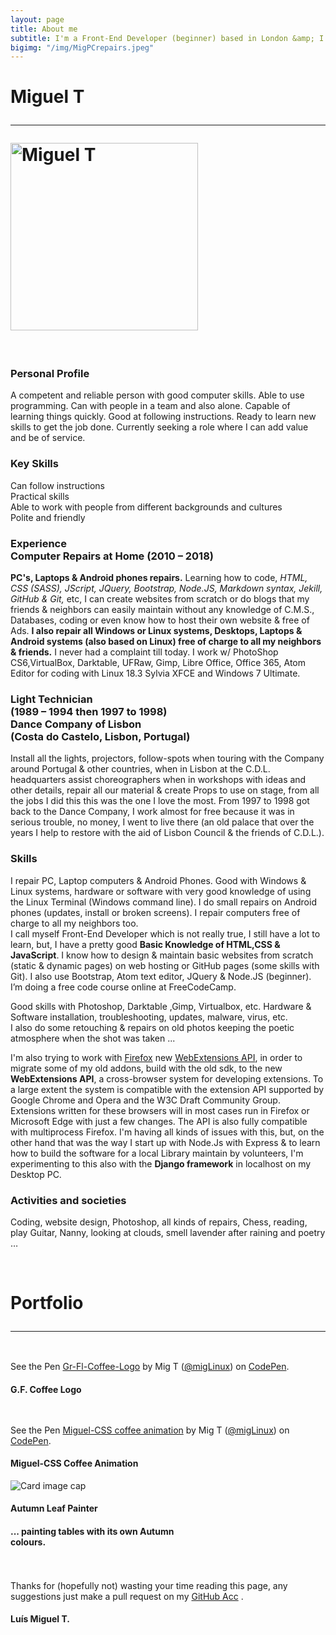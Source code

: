 ```yaml
---
layout: page
title: About me
subtitle: I'm a Front-End Developer (beginner) based in London &amp; I also repair computers free of charge to my neighbors & friends.
bigimg: "/img/MigPCrepairs.jpeg"
---
```


<div class='spacer'></div>
<a name="about"></a>
<div class='block'>
 <h1 class='text-center'>Miguel T<hr>
   <img src='https://avatars0.githubusercontent.com/u/26042575?s=400&u=9e5702963dec92740dc826121d09924ddab235cf&v=4' alt='Miguel T' style='width:300px; height:auto;'>
 </h1><br>

<!-- text not finish yet -->
<h3 class='text-center'>Personal Profile</h3>

<p>
A competent and reliable person with good computer skills. Able to use programming. Can with people in a team and also alone. Capable of learning things quickly. Good at following instructions. Ready to learn new skills to get the job done. Currently seeking a role where I can add value and be of service.</p>

<h3 class='text-center'>Key Skills</h3>

<p class='text-center'>Can follow instructions<br>
Practical skills<br>
Able to work with people from different backgrounds and cultures<br>
Polite and friendly</p>

<h3 class='text-center'>Experience<br>
Computer Repairs at Home (2010 – 2018)</h3>

<p><b>PC's, Laptops & Android phones repairs.</b> Learning how to code, <i>HTML, CSS (SASS), JScript, JQuery, Bootstrap, Node.JS,  Markdown syntax,  Jekill, GitHub & Git,</i> etc, I can create websites from scratch or do blogs that my friends & neighbors can easily maintain without any knowledge of C.M.S., Databases, coding or even know how to host their own website & free of Ads. <b>I also repair all Windows or Linux systems, Desktops, Laptops & Android systems (also based on Linux) free of charge to all my neighbors & friends.</b> I never had a complaint till today. I work w/ PhotoShop CS6,VirtualBox, Darktable, UFRaw, Gimp, Libre Office, Office 365, Atom Editor for coding with Linux 18.3 Sylvia XFCE and Windows 7 Ultimate.
</p>

<h3 class='text-center'>Light Technician<br>
(1989 – 1994 then 1997 to 1998)<br>
Dance Company of Lisbon<br> (Costa do Castelo, Lisbon, Portugal)</h3>

<p> Install all the lights, projectors, follow-spots when touring with the Company around Portugal & other countries, when in Lisbon at the C.D.L. headquarters assist choreographers when in workshops with ideas and other details, repair all our material & create Props to use on stage, from all the jobs I did this this was the one I love the most. From 1997 to 1998 got back to the Dance Company, I work almost for free because it was in serious trouble, no money, I went to live there (an old palace that over the years I help to restore with the aid of Lisbon Council & the friends of C.D.L.).</p>

 <h3 class='text-center'>Skills</h3>

<p>I repair PC, Laptop computers & Android Phones. Good with Windows & Linux systems, hardware or software with very good knowledge of using the Linux Terminal (Windows command line). I do small repairs on Android phones (updates, install or broken screens). I repair computers free of charge to all my neighbors too.
<br>
 I call myself Front-End Developer which is not really true, I still have a lot to learn, but, I have a pretty good <b>Basic Knowledge of HTML,CSS & JavaScript</b>. I know how to design & maintain basic websites from scratch (static & dynamic pages) on web hosting or GitHub pages (some skills with Git). I also use Bootstrap, Atom text editor, JQuery & Node.JS (beginner). I’m doing a free code course online at FreeCodeCamp.</p>

<p> Good skills with Photoshop, Darktable ,Gimp, Virtualbox, etc. Hardware & Software installation, troubleshooting, updates, malware, virus, etc.<br>
I also do some retouching & repairs on old photos keeping the poetic atmosphere when the shot was taken ...
</p>
</div>

I'm also trying to work with [Firefox](http://tinyurl.com/o4zpxgb) new [WebExtensions API](http://tinyurl.com/oquzmyx), in order to migrate some of my old addons, build with the old sdk, to the new **WebExtensions API**, a cross-browser system for developing extensions. To a large extent the system is compatible with the extension API supported by Google Chrome and Opera and the W3C Draft Community Group. Extensions written for these browsers will in most cases run in Firefox or Microsoft Edge with just a few changes. The API is also fully compatible with multiprocess Firefox. I'm having all kinds of issues with this, but, on the other hand that was the way I start up with Node.Js with Express &amp; to learn how to build the software for a local Library maintain by volunteers, I'm experimenting to this also with the **Django framework** in localhost on my Desktop PC.

<div>

<h3 class='text-center'>Activities and societies</h3>

<p>Coding, website design, Photoshop, all kinds of repairs, Chess, reading, play Guitar, Nanny, looking at  clouds, smell lavender after raining and poetry …
</p>
<!--
<p>Thanks for (hopefully not) wasting your time reading this page, any suggestions just make a pull request on my <a href="https://github.com/linuxfce">GitHub Acc</a> or to <a href="mailto:meiras.contact@gmail.com">Miguel email</a>.
</p>
<p>Luís Miguel T.</p>
-->
<br>

</div>

<div class='spacer'></div>
<a name= "portfolio"></a>
<div class='block'>
 <h1 class='text-center'><span>Portfolio </span><hr>
 </h1><!-- <br>
 -->

 <div class='row' style = 'padding-bottom:1%; padding-top:1%'>
   <div class='col-12'>
     <div class="card" style="width: auto;">
       <!-- Miguel-Coffee App Concept

<p data-height="900" data-theme-id="30330" data-slug-hash="LOWvQM" data-default-tab="result" data-user="migLinux" data-embed-version="2" data-pen-title="Miguel-Coffee App Concept" class="codepen">See the Pen <a href="https://codepen.io/migLinux/pen/LOWvQM/">Miguel-Coffee App Concept</a> by Mig T (<a href="https://codepen.io/migLinux">@migLinux</a>) on <a href="https://codepen.io">CodePen</a>.</p>
<script async src="https://production-assets.codepen.io/assets/embed/ei.js"></script>
-->
<p data-height="300" data-theme-id="30330" data-slug-hash="mqmywZ" data-default-tab="result" data-user="migLinux" data-embed-version="2" data-pen-title="Gr-Fl-Coffee-Logo" class="codepen">See the Pen <a href="https://codepen.io/migLinux/pen/mqmywZ/">Gr-Fl-Coffee-Logo</a> by Mig T (<a href="https://codepen.io/migLinux">@migLinux</a>) on <a href="https://codepen.io">CodePen</a>.</p>
<script async src="https://production-assets.codepen.io/assets/embed/ei.js"></script>
 <div class="card-block">
   <h4 class="card-title">G.F. Coffee Logo</h4>
 </div>
</div>
   </div>



<div class='row' style = 'padding-bottom:3%; padding-top:3%'>

<div class='col-md-6'>
 <div class="card" style="width: auto;">
<!--
<img class="card-img-top" src="https://docs.google.com/uc?id=0B8LPYClxJKSNdnBReURkM25xYk0" alt="Card image cap">
-->
<p data-height="700" data-theme-id="30330" data-slug-hash="zPwxoP" data-default-tab="result" data-user="migLinux" data-embed-version="2" data-pen-title="Miguel-CSS coffee animation" class="codepen">See the Pen <a href="https://codepen.io/migLinux/pen/zPwxoP/">Miguel-CSS coffee animation</a> by Mig T (<a href="https://codepen.io/migLinux">@migLinux</a>) on <a href="https://codepen.io">CodePen</a>.</p>
<script async src="https://production-assets.codepen.io/assets/embed/ei.js"></script>
<div class="card-block">
<h4 class="card-title">Miguel-CSS Coffee Animation</h4>
</div>
</div>
</div>

<!--

 <div class='col-md-6'>
   <div class="card" style="width: auto;">
<p data-height="300" data-theme-id="30330" data-slug-hash="MELdXB" data-default-tab="result" data-user="migLinux" data-embed-version="2" data-pen-title="Miguel fork Weather App" class="codepen">See the Pen <a href="https://codepen.io/migLinux/pen/MELdXB/">Miguel fork Weather App</a> by Mig T (<a href="https://codepen.io/migLinux">@migLinux</a>) on <a href="https://codepen.io">CodePen</a>.</p>
<script async src="https://production-assets.codepen.io/assets/embed/ei.js"></script>
<div class="card-block">
<h4 class="card-title">A Weather App that anybody can change to their location. </h4>
</div>
</div>
</div>

</div>

-->

 <div class='col-md-6'>
   <div class="card" style="width: 300px;">
<img class="card-img-top" src="https://docs.google.com/uc?id=0B8LPYClxJKSNNmhPc2FVMTQta0E" alt="Card image cap">
<div class="card-block">
<h4 class="card-title">Autumn Leaf Painter</h4>
<h4 class="card-text">... painting tables with its own Autumn colours.</h4>
</div>
</div>
</div>

</div>

</div>

   Thanks for (hopefully not) wasting your time reading this page, any suggestions just make a pull request on my [GitHub Acc](https://github.com/linuxfce) .

#### Luís Miguel T.
